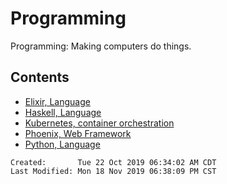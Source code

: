 # Programming

Programming: Making computers do things.

## Contents

- [Elixir, Language](./elixir/)
- [Haskell, Language](./haskell/)
- [Kubernetes, container orchestration](./kubernetes/)
- [Phoenix, Web Framework](./phoenix/)
- [Python, Language](./python/)

```
Created:       Tue 22 Oct 2019 06:34:02 AM CDT
Last Modified: Mon 18 Nov 2019 06:38:09 PM CST
```
